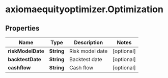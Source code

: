# axiomaequityoptimizer.Optimization

## Properties

Name | Type | Description | Notes
------------ | ------------- | ------------- | -------------
**riskModelDate** | **String** | Risk model date | [optional] 
**backtestDate** | **String** | Backtest date | [optional] 
**cashflow** | **String** | Cash flow | [optional] 


